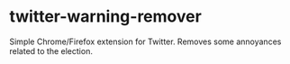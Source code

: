 # twitter-warning-remover
Simple Chrome/Firefox extension for Twitter. Removes some annoyances related to the election.
